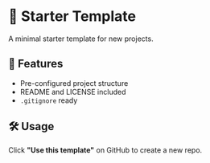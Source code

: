 # 🚀 Starter Template

A minimal starter template for new projects.

## 📂 Features
- Pre-configured project structure
- README and LICENSE included
- `.gitignore` ready

## 🛠️ Usage
Click **"Use this template"** on GitHub to create a new repo.
